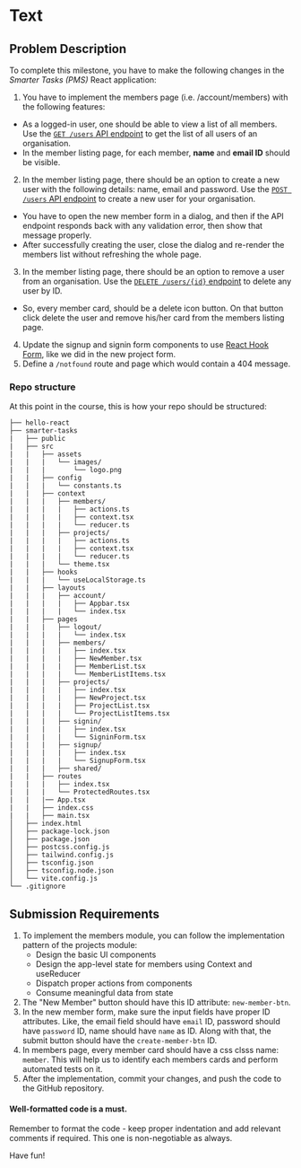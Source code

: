 # Text

## Problem Description
To complete this milestone, you have to make the following changes in the *Smarter Tasks (PMS)* React application:
1. You have to implement the members page (i.e. /account/members) with the following features:
* As a logged-in user, one should be able to view a list of all members. Use the [`GET /users` API endpoint](https://wd301-api.pupilfirst.school/#/Users/get_users) to get the list of all users of an organisation.
* In the member listing page, for each member, **name** and **email ID** should be visible.
2. In the member listing page, there should be an option to create a new user with the following details: name, email and password. Use the [`POST /users` API endpoint](https://wd301-api.pupilfirst.school/#/Users/post_users) to create a new user for your organisation.  
* You have to open the new member form in a dialog, and then if the API endpoint responds back with any validation error, then show that message properly.
* After successfully creating the user, close the dialog and re-render the members list without refreshing the whole page.
3. In the member listing page, there should be an option to remove a user from an organisation. Use the [`DELETE /users/{id}` endpoint](https://wd301-api.pupilfirst.school/#/Users/delete_users__id_) to delete any user by ID.
* So, every member card, should be a delete icon button. On that button click delete the user and remove his/her card from the members listing page.
4. Update the signup and signin form components to use [React Hook Form](https://react-hook-form.com/), like we did in the new project form.
5. Define a `/notfound` route and page which would contain a 404 message.

### Repo structure
At this point in the course, this is how your repo should be structured:
```
├── hello-react
├── smarter-tasks
|   ├── public
|   ├── src
|   |   ├── assets
|   |   |   └── images/
|   |   |       └── logo.png
|   |   ├── config
|   |   |   └── constants.ts
|   |   ├── context
|   |   |   ├── members/
|   |   |   |   ├── actions.ts
|   |   |   |   ├── context.tsx
|   |   |   |   └── reducer.ts
|   |   |   ├── projects/
|   |   |   |   ├── actions.ts
|   |   |   |   ├── context.tsx
|   |   |   |   └── reducer.ts
|   |   |   └── theme.tsx
|   |   ├── hooks
|   |   |   └── useLocalStorage.ts
|   |   ├── layouts
|   |   |   ├── account/
|   |   |   |   ├── Appbar.tsx
|   |   |   |   └── index.tsx
|   |   ├── pages
|   |   |   ├── logout/
|   |   |   |   └── index.tsx
|   |   |   ├── members/
|   |   |   |   ├── index.tsx
|   |   |   |   ├── NewMember.tsx
|   |   |   |   ├── MemberList.tsx
|   |   |   |   └── MemberListItems.tsx
|   |   |   ├── projects/
|   |   |   |   ├── index.tsx
|   |   |   |   ├── NewProject.tsx
|   |   |   |   ├── ProjectList.tsx
|   |   |   |   └── ProjectListItems.tsx
|   |   |   ├── signin/
|   |   |   |   ├── index.tsx
|   |   |   |   └── SigninForm.tsx
|   |   |   ├── signup/
|   |   |   |   ├── index.tsx
|   |   |   |   └── SignupForm.tsx
|   |   |   ├── shared/
|   |   ├── routes
|   |   |   ├── index.tsx
|   |   |   └── ProtectedRoutes.tsx
|   |   |── App.tsx
|   |   ├── index.css
|   |   ├── main.tsx
│   ├── index.html
│   ├── package-lock.json
│   ├── package.json
│   ├── postcss.config.js
│   ├── tailwind.config.js
│   ├── tsconfig.json
│   ├── tsconfig.node.json
│   └── vite.config.js
└── .gitignore
```
## Submission Requirements
1. To implement the members module, you can follow the implementation pattern of the projects module:
   * Design the basic UI components
   * Design the app-level state for members using Context and useReducer
   * Dispatch proper actions from components
   * Consume meaningful data from state
2. The "New Member" button should have this ID attribute: `new-member-btn`.
3. In the new member form, make sure the input fields have proper ID attributes. Like, the email field should have `email` ID, password should have `password` ID, name should have `name` as ID. Along with that, the submit button should have the `create-member-btn` ID.
4. In members page, every member card should have a css clsss name: `member`. This will help us to identify each members cards and perform automated tests on it.
5. After the implementation, commit your changes, and push the code to the GitHub repository.

#### Well-formatted code is a must.
Remember to format the code - keep proper indentation and add relevant comments if required. This one is non-negotiable as always.

Have fun!
